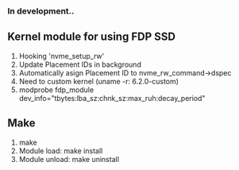 ### In development..  
## Kernel module for using FDP SSD 

1. Hooking 'nvme_setup_rw'
2. Update Placement IDs in background
3. Automatically asign Placement ID to nvme_rw_command->dspec
4. Need to custom kernel (uname -r: 6.2.0-custom)
5. modprobe fdp_module dev_info="tbytes:lba_sz:chnk_sz:max_ruh:decay_period"


## Make
1. make
2. Module load: make install
3. Module unload: make uninstall